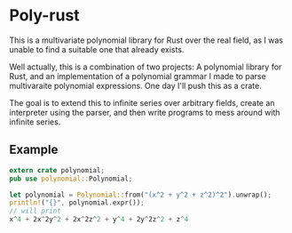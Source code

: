 # Poly-rust

This is a multivariate polynomial library for Rust over the real field, as I was unable to find a suitable one that already exists. 

Well actually, this is a combination of two projects: A polynomial library for Rust, and an implementation of a polynomial grammar I made to parse multivaraite polynomial expressions. One day I'll push this as a crate.

The goal is to extend this to infinite series over arbitrary fields, create an interpreter using the parser, and then write programs to mess around with infinite series.

## Example
```rust
extern crate polynomial;
pub use polynomial::Polynomial;

let polynomial = Polynomial::from("(x^2 + y^2 + z^2)^2").unwrap();
println!("{}", polynomial.expr());
// will print
x^4 + 2x^2y^2 + 2x^2z^2 + y^4 + 2y^2z^2 + z^4
```

